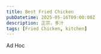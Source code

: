 ```yaml
---
title: Best Fried Chicken
pubDatetime: 2025-05-16T09:00:00Z
description: 正宗，多汁
tags: [Fried Chicken, kitchen]
---
```


Ad Hoc